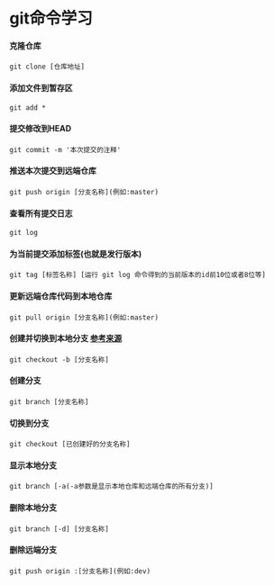 git命令学习
===

#### 克隆仓库

	git clone [仓库地址]
#### 添加文件到暂存区

	git add *
#### 提交修改到HEAD

	git commit -m '本次提交的注释'
#### 推送本次提交到远端仓库

	git push origin [分支名称](例如:master)
#### 查看所有提交日志

	git log
#### 为当前提交添加标签(也就是发行版本)

	git tag [标签名称] [运行 git log 命令得到的当前版本的id前10位或者8位等]
#### 更新远端仓库代码到本地仓库

	git pull origin [分支名称](例如:master)
#### 创建并切换到本地分支 [参考来源](https://git-scm.com/book/zh/v1/Git-%E5%88%86%E6%94%AF-%E5%88%86%E6%94%AF%E7%9A%84%E6%96%B0%E5%BB%BA%E4%B8%8E%E5%90%88%E5%B9%B6)

	git checkout -b [分支名称]
#### 创建分支
    
    git branch [分支名称]
#### 切换到分支

    git checkout [已创建好的分支名称]
#### 显示本地分支

	git branch [-a(-a参数是显示本地仓库和远端仓库的所有分支)] 
#### 删除本地分支

	git branch [-d] [分支名称]
#### 删除远端分支

	git push origin :[分支名称](例如:dev)
